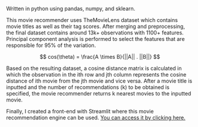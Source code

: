 Written in python using pandas, numpy, and sklearn.

This movie recommender uses TheMovieLens dataset which contains movie titles as well as their tag scores. After merging and preprocessing, the final dataset contains around 13k+ observations with 1100+ features. Principal component analysis is performed to select the features that are responsible for 95% of the variation. 

<p><center> $$ cos(\theta) = \frac{A \times B}{||A|| . ||B||} $$ </center></p>

Based on the resulting dataset, a cosine distance matrix is calculated in which the observation in the ith row and jth column represents the cosine distance of ith movie from the jth movie and vice versa. After a movie title is inputted and the number of recommendations (k) to be obtained is specified, the movie recommender returns k nearest movies to the inputted movie.

Finally, I created a front-end with Streamlit where this movie recommendation engine can be used. [You can access it by clicking here.](diraf-mrecommender.streamlit.app)
